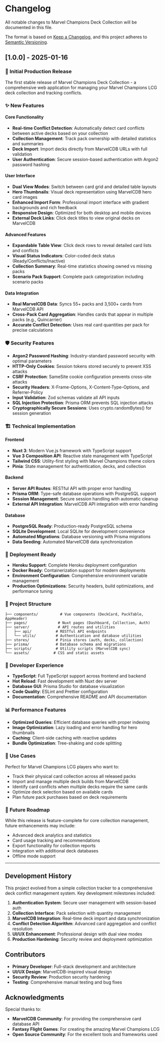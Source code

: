 # Changelog

All notable changes to Marvel Champions Deck Collection will be documented in this file.

The format is based on [Keep a Changelog](https://keepachangelog.com/en/1.0.0/), and this project adheres to [Semantic Versioning](https://semver.org/spec/v2.0.0.html).

## [1.0.0] - 2025-01-16

### 🎉 **Initial Production Release**

The first stable release of Marvel Champions Deck Collection - a comprehensive web application for managing your Marvel Champions LCG deck collection and tracking conflicts.

### ✨ **New Features**

#### **Core Functionality**
- **Real-time Conflict Detection**: Automatically detect card conflicts between active decks based on your collection
- **Collection Management**: Track pack ownership with detailed statistics and summaries
- **Deck Import**: Import decks directly from MarvelCDB URLs with full validation
- **User Authentication**: Secure session-based authentication with Argon2 password hashing

#### **User Interface**
- **Dual View Modes**: Switch between card grid and detailed table layouts
- **Hero Thumbnails**: Visual deck representation using MarvelCDB hero card images
- **Enhanced Import Form**: Professional import interface with gradient backgrounds and rich feedback
- **Responsive Design**: Optimized for both desktop and mobile devices
- **External Deck Links**: Click deck titles to view original decks on MarvelCDB

#### **Advanced Features**
- **Expandable Table View**: Click deck rows to reveal detailed card lists and conflicts
- **Visual Status Indicators**: Color-coded deck status (Ready/Conflicts/Inactive)
- **Collection Summary**: Real-time statistics showing owned vs missing packs
- **Scenario Pack Support**: Complete pack categorization including scenario packs

#### **Data Integration**
- **Real MarvelCDB Data**: Syncs 55+ packs and 3,500+ cards from MarvelCDB API
- **Cross-Pack Card Aggregation**: Handles cards that appear in multiple packs (e.g., Quincarrier)
- **Accurate Conflict Detection**: Uses real card quantities per pack for precise calculations

### 🛡️ **Security Features**

- **Argon2 Password Hashing**: Industry-standard password security with optimal parameters
- **HTTP-Only Cookies**: Session tokens stored securely to prevent XSS attacks
- **CSRF Protection**: SameSite cookie configuration prevents cross-site attacks
- **Security Headers**: X-Frame-Options, X-Content-Type-Options, and Referrer-Policy
- **Input Validation**: Zod schemas validate all API inputs
- **SQL Injection Protection**: Prisma ORM prevents SQL injection attacks
- **Cryptographically Secure Sessions**: Uses crypto.randomBytes() for session generation

### 🏗️ **Technical Implementation**

#### **Frontend**
- **Nuxt 3**: Modern Vue.js framework with TypeScript support
- **Vue 3 Composition API**: Reactive state management with TypeScript
- **Tailwind CSS**: Utility-first styling with Marvel Champions theme colors
- **Pinia**: State management for authentication, decks, and collection

#### **Backend**
- **Server API Routes**: RESTful API with proper error handling
- **Prisma ORM**: Type-safe database operations with PostgreSQL support
- **Session Management**: Secure session handling with automatic cleanup
- **External API Integration**: MarvelCDB API integration with error handling

#### **Database**
- **PostgreSQL Ready**: Production-ready PostgreSQL schema
- **SQLite Development**: Local SQLite for development convenience
- **Automated Migrations**: Database versioning with Prisma migrations
- **Data Seeding**: Automated MarvelCDB data synchronization

### 🚀 **Deployment Ready**

- **Heroku Support**: Complete Heroku deployment configuration
- **Docker Ready**: Containerization support for modern deployments
- **Environment Configuration**: Comprehensive environment variable management
- **Production Optimizations**: Security headers, build optimizations, and performance tuning

### 📁 **Project Structure**

```
├── components/          # Vue components (DeckCard, PackTable, AppHeader)
├── pages/              # Nuxt pages (Dashboard, Collection, Auth)
├── server/             # API routes and utilities
│   ├── api/           # RESTful API endpoints
│   └── utils/         # Authentication and database utilities
├── stores/            # Pinia stores (auth, decks, collection)
├── prisma/            # Database schema and migrations
├── scripts/           # Utility scripts (MarvelCDB sync)
└── assets/           # CSS and static assets
```

### 🔧 **Developer Experience**

- **TypeScript**: Full TypeScript support across frontend and backend
- **Hot Reload**: Fast development with Nuxt dev server
- **Database GUI**: Prisma Studio for database visualization
- **Code Quality**: ESLint and Prettier configuration
- **Documentation**: Comprehensive README and API documentation

### 📊 **Performance Features**

- **Optimized Queries**: Efficient database queries with proper indexing
- **Image Optimization**: Lazy loading and error handling for hero thumbnails
- **Caching**: Client-side caching with reactive updates
- **Bundle Optimization**: Tree-shaking and code splitting

### 🎯 **Use Cases**

Perfect for Marvel Champions LCG players who want to:
- Track their physical card collection across all released packs
- Import and manage multiple deck builds from MarvelCDB
- Identify card conflicts when multiple decks require the same cards
- Optimize deck selection based on available cards
- Plan future pack purchases based on deck requirements

### 🔄 **Future Roadmap**

While this release is feature-complete for core collection management, future enhancements may include:
- Advanced deck analytics and statistics
- Card usage tracking and recommendations
- Export functionality for collection reports
- Integration with additional deck databases
- Offline mode support

---

## Development History

This project evolved from a simple collection tracker to a comprehensive deck conflict management system. Key development milestones included:

1. **Authentication System**: Secure user management with session-based auth
2. **Collection Interface**: Pack selection with quantity management
3. **MarvelCDB Integration**: Real-time deck import and data synchronization
4. **Conflict Detection Algorithm**: Advanced card aggregation and conflict resolution
5. **UI/UX Enhancement**: Professional design with dual view modes
6. **Production Hardening**: Security review and deployment optimization

## Contributors

- **Primary Developer**: Full-stack development and architecture
- **UI/UX Design**: MarvelCDB-inspired visual design
- **Security Review**: Production security hardening
- **Testing**: Comprehensive manual testing and bug fixes

## Acknowledgments

Special thanks to:
- **MarvelCDB Community**: For providing the comprehensive card database API
- **Fantasy Flight Games**: For creating the amazing Marvel Champions LCG
- **Open Source Community**: For the excellent tools and frameworks used